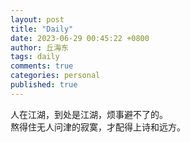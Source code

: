```yaml
---
layout: post
title: "Daily"
date: 2023-06-29 00:45:22 +0800
author: 丘海东 
tags: daily
comments: true
categories: personal
published: true
---
```

人在江湖，到处是江湖，烦事避不了的。  
熬得住无人问津的寂寞，才配得上诗和远方。
